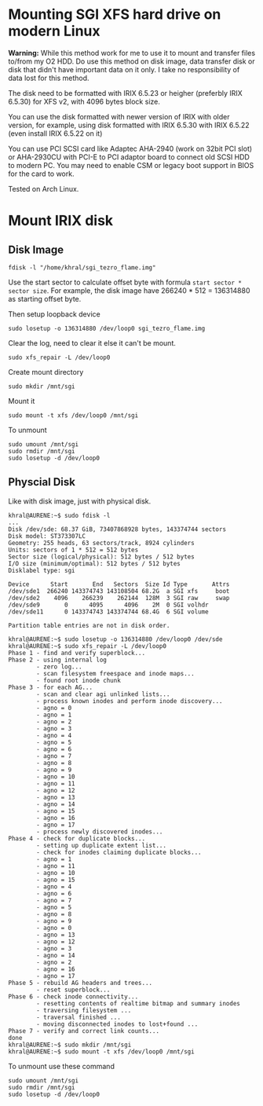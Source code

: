 Mounting SGI XFS hard drive on modern Linux
===========================================

**Warning:** While this method work for me to use it to mount and transfer files to/from my O2 HDD.
Do use this method on disk image, data transfer disk or disk that didn't have important data on it only.
I take no responsibility of data lost for this method.

The disk need to be formatted with IRIX 6.5.23 or heigher (preferbly IRIX 6.5.30) for XFS v2, with 4096 bytes block size.

You can use the disk formatted with newer version of IRIX with older version,
for example, using disk formatted with IRIX 6.5.30 with IRIX 6.5.22 (even install IRIX 6.5.22 on it)

You can use PCI SCSI card like Adaptec AHA-2940 (work on 32bit PCI slot) or AHA-2930CU with
PCI-E to PCI adaptor board to connect old SCSI HDD to modern PC.
You may need to enable CSM or legacy boot support in BIOS for the card to work.

Tested on Arch Linux.

Mount IRIX disk
===============

Disk Image
----------

    fdisk -l "/home/khral/sgi_tezro_flame.img"

Use the start sector to calculate offset byte with formula `start sector * sector size`.
For example, the disk image have 266240 * 512 = 136314880 as starting offset byte.

Then setup loopback device

    sudo losetup -o 136314880 /dev/loop0 sgi_tezro_flame.img

Clear the log, need to clear it else it can't be mount.

    sudo xfs_repair -L /dev/loop0

Create mount directory

    sudo mkdir /mnt/sgi

Mount it

    sudo mount -t xfs /dev/loop0 /mnt/sgi

To unmount

    sudo umount /mnt/sgi
    sudo rmdir /mnt/sgi
    sudo losetup -d /dev/loop0

Physcial Disk
-------------

Like with disk image, just with physical disk.

    khral@AURENE:~$ sudo fdisk -l
    ...
    Disk /dev/sde: 68.37 GiB, 73407868928 bytes, 143374744 sectors
    Disk model: ST373307LC
    Geometry: 255 heads, 63 sectors/track, 8924 cylinders
    Units: sectors of 1 * 512 = 512 bytes
    Sector size (logical/physical): 512 bytes / 512 bytes
    I/O size (minimum/optimal): 512 bytes / 512 bytes
    Disklabel type: sgi

    Device      Start       End   Sectors  Size Id Type       Attrs
    /dev/sde1  266240 143374743 143108504 68.2G  a SGI xfs     boot
    /dev/sde2    4096    266239    262144  128M  3 SGI raw     swap
    /dev/sde9       0      4095      4096    2M  0 SGI volhdr
    /dev/sde11      0 143374743 143374744 68.4G  6 SGI volume

    Partition table entries are not in disk order.

    khral@AURENE:~$ sudo losetup -o 136314880 /dev/loop0 /dev/sde
    khral@AURENE:~$ sudo xfs_repair -L /dev/loop0
    Phase 1 - find and verify superblock...
    Phase 2 - using internal log
            - zero log...
            - scan filesystem freespace and inode maps...
            - found root inode chunk
    Phase 3 - for each AG...
            - scan and clear agi unlinked lists...
            - process known inodes and perform inode discovery...
            - agno = 0
            - agno = 1
            - agno = 2
            - agno = 3
            - agno = 4
            - agno = 5
            - agno = 6
            - agno = 7
            - agno = 8
            - agno = 9
            - agno = 10
            - agno = 11
            - agno = 12
            - agno = 13
            - agno = 14
            - agno = 15
            - agno = 16
            - agno = 17
            - process newly discovered inodes...
    Phase 4 - check for duplicate blocks...
            - setting up duplicate extent list...
            - check for inodes claiming duplicate blocks...
            - agno = 1
            - agno = 11
            - agno = 10
            - agno = 15
            - agno = 4
            - agno = 6
            - agno = 7
            - agno = 5
            - agno = 8
            - agno = 9
            - agno = 0
            - agno = 13
            - agno = 12
            - agno = 3
            - agno = 14
            - agno = 2
            - agno = 16
            - agno = 17
    Phase 5 - rebuild AG headers and trees...
            - reset superblock...
    Phase 6 - check inode connectivity...
            - resetting contents of realtime bitmap and summary inodes
            - traversing filesystem ...
            - traversal finished ...
            - moving disconnected inodes to lost+found ...
    Phase 7 - verify and correct link counts...
    done
    khral@AURENE:~$ sudo mkdir /mnt/sgi
    khral@AURENE:~$ sudo mount -t xfs /dev/loop0 /mnt/sgi

To unmount use these command

    sudo umount /mnt/sgi
    sudo rmdir /mnt/sgi
    sudo losetup -d /dev/loop0


